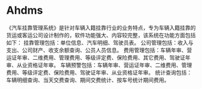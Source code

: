# Ahdms
 《汽车挂靠管理系统》是针对车辆入籍挂靠行业的业务特点，专为车辆入籍挂靠的货运或客运公司设计制作的，软件功能强大、内容较完整，该系统在功能方面包括如下：  挂靠管理包括：单位信息、汽车明细、驾驶员表。  公司管理包括：收入与支出、公司财产、收支余额查询、公员人员信息。  费用管理包括：车辆年审、营运证年审、二维费用、管理费用、等级评定费、保险费用、其它费用、驾驶证年审、从业资格证年审。  车辆预警包括：车辆年审、营运证年审、二维费用、管理费用、等级评定费、保险费用、驾驶证年审、从业资格证年审。  统计查询包括：车辆明细查询、当天交费查询、期间交费统计、按车号统计期间费用。
